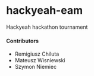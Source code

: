 # hackyeah-eam
Hackyeah hackathon tournament

#### Contributors

- Remigiusz Chiluta
- Mateusz Wisniewski
- Szymon Niemiec